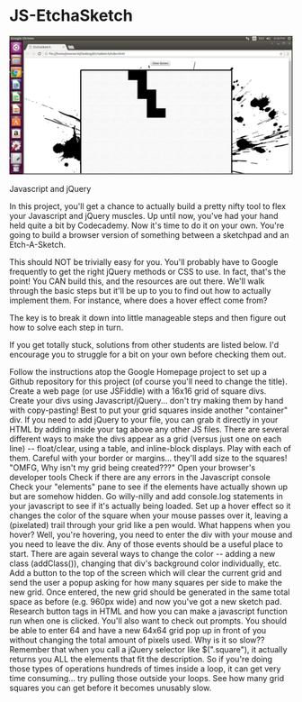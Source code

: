 # JS-EtchaSketch

![Image Hover Text](/screenshot.png)

Javascript and jQuery

In this project, you'll get a chance to actually build a pretty nifty tool to flex your Javascript and jQuery muscles. Up until now, you've had your hand held quite a bit by Codecademy. Now it's time to do it on your own. You're going to build a browser version of something between a sketchpad and an Etch-A-Sketch.

This should NOT be trivially easy for you. You'll probably have to Google frequently to get the right jQuery methods or CSS to use. In fact, that's the point! You CAN build this, and the resources are out there. We'll walk through the basic steps but it'll be up to you to find out how to actually implement them. For instance, where does a hover effect come from?

The key is to break it down into little manageable steps and then figure out how to solve each step in turn.

If you get totally stuck, solutions from other students are listed below. I'd encourage you to struggle for a bit on your own before checking them out.

Follow the instructions atop the Google Homepage project to set up a Github repository for this project (of course you'll need to change the title).
Create a web page (or use JSFiddle) with a 16x16 grid of square divs.
Create your divs using Javascript/jQuery... don't try making them by hand with copy-pasting!
Best to put your grid squares inside another "container" div.
If you need to add jQuery to your file, you can grab it directly in your HTML by adding <script src="https://ajax.googleapis.com/ajax/libs/jquery/1.11.0/jquery.min.js"></script> inside your <head> tag above any other JS files.
There are several different ways to make the divs appear as a grid (versus just one on each line) -- float/clear, using a table, and inline-block displays. Play with each of them.
Careful with your border or margins... they'll add size to the squares!
"OMFG, Why isn't my grid being created???"
Open your browser's developer tools
Check if there are any errors in the Javascript console
Check your "elements" pane to see if the elements have actually shown up but are somehow hidden.
Go willy-nilly and add console.log statements in your javascript to see if it's actually being loaded.
Set up a hover effect so it changes the color of the square when your mouse passes over it, leaving a (pixelated) trail through your grid like a pen would.
What happens when you hover? Well, you're hovering, you need to enter the div with your mouse and you need to leave the div. Any of those events should be a useful place to start.
There are again several ways to change the color -- adding a new class (addClass()), changing that div's background color individually, etc.
Add a button to the top of the screen which will clear the current grid and send the user a popup asking for how many squares per side to make the new grid. Once entered, the new grid should be generated in the same total space as before (e.g. 960px wide) and now you've got a new sketch pad.
Research button tags in HTML and how you can make a javascript function run when one is clicked.
You'll also want to check out prompts.
You should be able to enter 64 and have a new 64x64 grid pop up in front of you without changing the total amount of pixels used.
Why is it so slow?? Remember that when you call a jQuery selector like $(".square"), it actually returns you ALL the elements that fit the description. So if you're doing those types of operations hundreds of times inside a loop, it can get very time consuming... try pulling those outside your loops.
See how many grid squares you can get before it becomes unusably slow.
